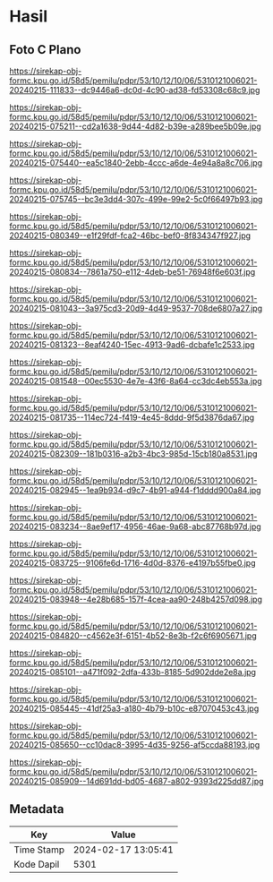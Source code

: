 # Hasil

## Foto C Plano

https://sirekap-obj-formc.kpu.go.id/58d5/pemilu/pdpr/53/10/12/10/06/5310121006021-20240215-111833--dc9446a6-dc0d-4c90-ad38-fd53308c68c9.jpg

https://sirekap-obj-formc.kpu.go.id/58d5/pemilu/pdpr/53/10/12/10/06/5310121006021-20240215-075211--cd2a1638-9d44-4d82-b39e-a289bee5b09e.jpg

https://sirekap-obj-formc.kpu.go.id/58d5/pemilu/pdpr/53/10/12/10/06/5310121006021-20240215-075440--ea5c1840-2ebb-4ccc-a6de-4e94a8a8c706.jpg

https://sirekap-obj-formc.kpu.go.id/58d5/pemilu/pdpr/53/10/12/10/06/5310121006021-20240215-075745--bc3e3dd4-307c-499e-99e2-5c0f66497b93.jpg

https://sirekap-obj-formc.kpu.go.id/58d5/pemilu/pdpr/53/10/12/10/06/5310121006021-20240215-080349--e1f29fdf-fca2-46bc-bef0-8f834347f927.jpg

https://sirekap-obj-formc.kpu.go.id/58d5/pemilu/pdpr/53/10/12/10/06/5310121006021-20240215-080834--7861a750-e112-4deb-be51-76948f6e603f.jpg

https://sirekap-obj-formc.kpu.go.id/58d5/pemilu/pdpr/53/10/12/10/06/5310121006021-20240215-081043--3a975cd3-20d9-4d49-9537-708de6807a27.jpg

https://sirekap-obj-formc.kpu.go.id/58d5/pemilu/pdpr/53/10/12/10/06/5310121006021-20240215-081323--8eaf4240-15ec-4913-9ad6-dcbafe1c2533.jpg

https://sirekap-obj-formc.kpu.go.id/58d5/pemilu/pdpr/53/10/12/10/06/5310121006021-20240215-081548--00ec5530-4e7e-43f6-8a64-cc3dc4eb553a.jpg

https://sirekap-obj-formc.kpu.go.id/58d5/pemilu/pdpr/53/10/12/10/06/5310121006021-20240215-081735--114ec724-f419-4e45-8ddd-9f5d3876da67.jpg

https://sirekap-obj-formc.kpu.go.id/58d5/pemilu/pdpr/53/10/12/10/06/5310121006021-20240215-082309--181b0316-a2b3-4bc3-985d-15cb180a8531.jpg

https://sirekap-obj-formc.kpu.go.id/58d5/pemilu/pdpr/53/10/12/10/06/5310121006021-20240215-082945--1ea9b934-d9c7-4b91-a944-f1dddd900a84.jpg

https://sirekap-obj-formc.kpu.go.id/58d5/pemilu/pdpr/53/10/12/10/06/5310121006021-20240215-083234--8ae9ef17-4956-46ae-9a68-abc87768b97d.jpg

https://sirekap-obj-formc.kpu.go.id/58d5/pemilu/pdpr/53/10/12/10/06/5310121006021-20240215-083725--9106fe6d-1716-4d0d-8376-e4197b55fbe0.jpg

https://sirekap-obj-formc.kpu.go.id/58d5/pemilu/pdpr/53/10/12/10/06/5310121006021-20240215-083948--4e28b685-157f-4cea-aa90-248b4257d098.jpg

https://sirekap-obj-formc.kpu.go.id/58d5/pemilu/pdpr/53/10/12/10/06/5310121006021-20240215-084820--c4562e3f-6151-4b52-8e3b-f2c6f6905671.jpg

https://sirekap-obj-formc.kpu.go.id/58d5/pemilu/pdpr/53/10/12/10/06/5310121006021-20240215-085101--a471f092-2dfa-433b-8185-5d902dde2e8a.jpg

https://sirekap-obj-formc.kpu.go.id/58d5/pemilu/pdpr/53/10/12/10/06/5310121006021-20240215-085445--41df25a3-a180-4b79-b10c-e87070453c43.jpg

https://sirekap-obj-formc.kpu.go.id/58d5/pemilu/pdpr/53/10/12/10/06/5310121006021-20240215-085650--cc10dac8-3995-4d35-9256-af5ccda88193.jpg

https://sirekap-obj-formc.kpu.go.id/58d5/pemilu/pdpr/53/10/12/10/06/5310121006021-20240215-085909--14d691dd-bd05-4687-a802-9393d225dd87.jpg


## Metadata

| Key        | Value               |
| ---------- | ------------------- |
| Time Stamp | 2024-02-17 13:05:41 |
| Kode Dapil | 5301                |




